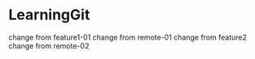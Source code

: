 # LearningGit
change from feature1-01
change from remote-01
change from feature2
change from remote-02
